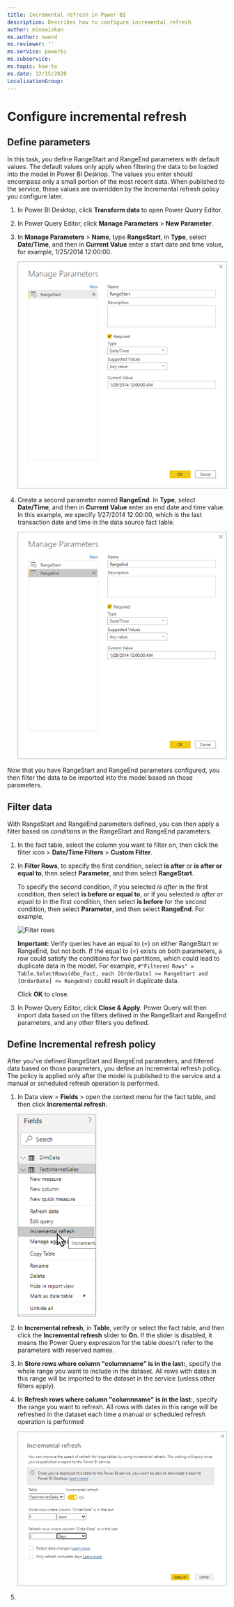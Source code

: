 ```yaml
---
title: Incremental refresh in Power BI
description: Describes how to configure incremental refresh
author: minewiskan
ms.author: owend
ms.reviewer: ''
ms.service: powerbi
ms.subservice: 
ms.topic: how-to
ms.date: 12/15/2020
LocalizationGroup: 
---
```


# Configure incremental refresh

## Define parameters

In this task, you define RangeStart and RangeEnd parameters with default values. The default values only apply when filtering the data to be loaded into the model in Power BI Desktop. The values you enter should encompass only a small portion of the most recent data. When published to the service, these values are overridden by the Incremental refresh policy you configure later.

1. In Power BI Desktop, click **Transform data** to open Power Query Editor.

1. In Power Query Editor, click **Manage Parameters** > **New Parameter**.

1. In **Manage Parameters** > **Name**, type **RangeStart**, in **Type**, select **Date/Time**, and then in **Current Value** enter a start date and time value, for example, 1/25/2014 12:00:00.

    ![Define Range Start parameter in Manage Parameters dialog](media/service-incremental-refresh-configure/create-range-start.png)

1. Create a second parameter named **RangeEnd**. In **Type**, select **Date/Time**, and then in **Current Value** enter an end date and time value. In this example, we specify 1/27/2014 12:00:00, which is the last transaction date and time in the data source fact table. 

    ![Define Range End parameter in Manage Parameters dialog](media/service-incremental-refresh-configure/create-range-end.png)

Now that you have RangeStart and RangeEnd parameters configured, you then filter the data to be imported into the model based on those parameters.

## Filter data

With RangeStart and RangeEnd parameters defined, you can then apply a filter based on *conditions* in the RangeStart and RangeEnd parameters.

1. In the fact table, select the column you want to filter on, then click the filter icon > **Date/Time Filters** > **Custom Filter**.

1. In **Filter Rows**, to specify the first condition, select **is after** or **is after or equal to**, then select **Parameter**, and then select **RangeStart**.
    
    To specify the second condition, if you selected *is after* in the first condition, then select **is before or equal to**, or if you selected *is after or equal to* in the first condition, then select **is before** for the second condition, then select **Parameter**, and then select **RangeEnd**. For example,

    ![Filter rows](media/service-premium-incremental-refresh/filter-rows.png)

   **Important:** Verify queries have an equal to (=) on either RangeStart or RangeEnd, but not both. If the equal to (=) exists on both parameters, a row could satisfy the conditions for two partitions, which could lead to duplicate data in the model. For example, `#"Filtered Rows" = Table.SelectRows(dbo_Fact, each [OrderDate] >= RangeStart and [OrderDate] <= RangeEnd)` could result in duplicate data.

    Click **OK** to close.

1. In Power Query Editor, click **Close & Apply**. Power Query will then import data based on the filters defined in the RangeStart and RangeEnd parameters, and any other filters you defined.

## Define Incremental refresh policy

After you've defined RangeStart and RangeEnd parameters, and filtered data based on those parameters, you define an Incremental refresh policy. The policy is applied only after the model is published to the service and a manual or scheduled refresh operation is performed.

1. In Data view > **Fields** > open the context menu for the fact table, and then click **Incremental refresh**.

    ![Table context menu](media/service-incremental-refresh-configure/incremental-refresh-context-menu.png)

1. In **Incremental refresh**, in **Table**, verify or select the fact table, and then click the **Incremental refresh** slider to **On**. If the slider is disabled, it means the Power Query expression for the table doesn't refer to the parameters with reserved names.

1. In **Store rows where column "columnname" is in the last:**, specify the whole range you want to include in the dataset. All rows with dates in this range will be imported to the dataset in the service (unless other filters apply).

1. In **Refresh rows where column "columnname" is in the last:**, specify the range you want to refresh. All rows with dates in this range will be refreshed in the dataset each time a manual or scheduled refresh operation is performed

    ![Table context menu](media/service-incremental-refresh-configure/incremental-refresh-policy-dialog.png)

1. 
